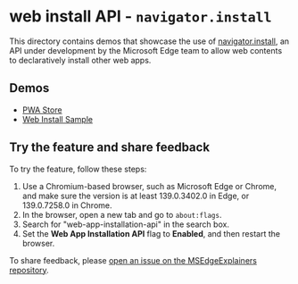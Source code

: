 # web install API - `navigator.install`

This directory contains demos that showcase the use of [navigator.install](https://github.com/MicrosoftEdge/MSEdgeExplainers/blob/main/WebInstall/explainer.md), an API under development by the Microsoft Edge team to allow web contents to declaratively install other web apps.

## Demos

* [PWA Store](https://microsoftedge.github.io/Demos/pwa-pwastore)
* [Web Install Sample](https://kbhlee2121.github.io/pwa/web-install/index.html)

## Try the feature and share feedback

To try the feature, follow these steps:

1. Use a Chromium-based browser, such as Microsoft Edge or Chrome, and make sure the version is at least 139.0.3402.0 in Edge, or 139.0.7258.0 in Chrome.
1. In the browser, open a new tab and go to `about:flags`.
1. Search for "web-app-installation-api" in the search box.
1. Set the **Web App Installation API** flag to **Enabled**, and then restart the browser.

To share feedback, please [open an issue on the MSEdgeExplainers repository](https://github.com/MicrosoftEdge/MSEdgeExplainers/issues/new?template=css-gap-decorations.md).